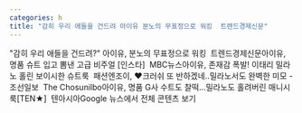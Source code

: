 ```yaml
---
categories: h
title: "감히 우리 애들을 건드려 아이유 분노의 무표정으로 워킹  트렌드경제신문"
---
```

"감히 우리 애들을 건드려?" 아이유, 분노의 무표정으로 워킹&nbsp;&nbsp;트렌드경제신문아이유, 명품 슈트 입고 뽐낸 고급 비주얼 [인스타]&nbsp;&nbsp;MBC뉴스아이유, 존재감 폭발! 이태리 밀라노 홀린 보이시한 슈트룩&nbsp;&nbsp;패션엔조이, ♥크러쉬 또 반하겠네..밀라노서도 완벽한 미모 - 조선일보&nbsp;&nbsp;The Chosunilbo아이유, 명품 G사 수트도 찰떡…밀라노도 홀려버린 매니시룩[TEN★]&nbsp;&nbsp;텐아시아Google 뉴스에서 전체 콘텐츠 보기